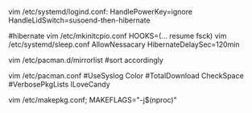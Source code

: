 vim /etc/systemd/logind.conf:
  HandlePowerKey=ignore
  HandleLidSwitch=susoend-then-hibernate

#hibernate
vim /etc/mkinitcpio.conf
  HOOKS=(... resume fsck)
vim /etc/systemd/sleep.conf
  AllowNessacary
  HibernateDelaySec=120min
  
vim /etc/pacman.d/mirrorlist  #sort accordingly

vim /etc/pacman.conf
  #UseSyslog
  Color
  #TotalDownload
  CheckSpace
  #VerbosePkgLists
  ILoveCandy

vim /etc/makepkg.conf;
  MAKEFLAGS="-j$(nproc)"
